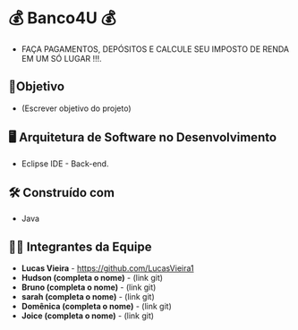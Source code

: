 # 💰 Banco4U 💰
* FAÇA PAGAMENTOS, DEPÓSITOS E CALCULE SEU IMPOSTO DE RENDA EM UM SÓ LUGAR !!!.

## :dart:Objetivo
* (Escrever objetivo do projeto)

##  :desktop_computer:  Arquitetura de Software no Desenvolvimento

* Eclipse IDE - Back-end.

## 🛠️ Construído com

*  Java

## 👨‍💻 Integrantes da Equipe 

* **Lucas Vieira** - https://github.com/LucasVieira1
* **Hudson (completa o nome)** - (link git)
* **Bruno (completa o nome)** - (link git)
* **sarah (completa o nome)** - (link git)
* **Domênica (completa o nome)** - (link git)
* **Joice (completa o nome)** - (link git)


